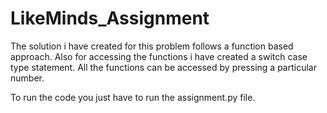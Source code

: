 # LikeMinds_Assignment
The solution i have created for this problem follows a function based approach.
Also for accessing the functions i have created a switch case type statement.
All the functions can be accessed by pressing a particular number.

To run the code you just have to run the assignment.py file.
